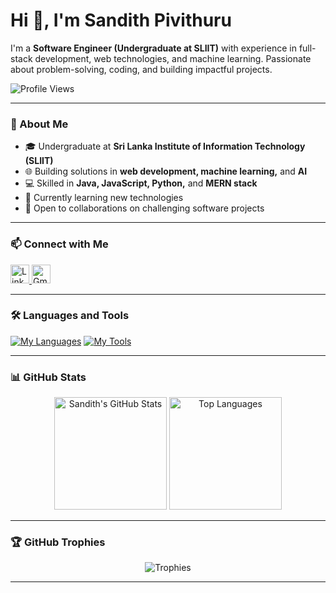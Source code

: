 # Hi 👋, I'm Sandith Pivithuru

I'm a **Software Engineer (Undergraduate at SLIIT)** with experience in full-stack development, web technologies, and machine learning. Passionate about problem-solving, coding, and building impactful projects.

![Profile Views](https://komarev.com/ghpvc/?username=SandithP2001&color=blue)


---

### 🌟 About Me
- 🎓 Undergraduate at **Sri Lanka Institute of Information Technology (SLIIT)**
- 🌐 Building solutions in **web development, machine learning,** and **AI**
- 💻 Skilled in **Java, JavaScript, Python,** and **MERN stack**
- 🤖 Currently learning new technologies
- 🌱 Open to collaborations on challenging software projects

  
---


### 📫 Connect with Me

<p align="left">
  <a href="https://www.linkedin.com/in/sandithpivithuru/" target="_blank">
    <img src="https://skillicons.dev/icons?i=linkedin" alt="LinkedIn" height="30"/>
  </a>
  <a href="mailto:sandithpivithuru@gmail.com" target="_blank">
    <img src="https://skillicons.dev/icons?i=gmail" alt="Gmail" height="30"/>
  </a>
</p>



---

### 🛠 Languages and Tools
[![My Languages](https://skillicons.dev/icons?i=js,html,css,java,nodejs,express,electron,react,spring,redux,materialui,tailwind,bootstrap,php,wordpress)](https://github.com/SandithP2001)
[![My Tools](https://skillicons.dev/icons?i=vscode,idea,androidstudio,git,github,aws,gcp,azure,cloudflare,debian,ubuntu,nginx,mongodb,mysql,npm,yarn,figma,postman,ps,ae)](https://github.com/SandithP2001)



---

### 📊 GitHub Stats

<p align="center">
  <img src="https://github-readme-stats.vercel.app/api?username=SandithP2001&show_icons=true&hide_border=true&title_color=00aaff&icon_color=00aaff&text_color=ffffff&bg_color=0d1117&hide=contribs" alt="Sandith's GitHub Stats" height="180"/>
  <img src="https://github-readme-stats.vercel.app/api/top-langs/?username=SandithP2001&layout=compact&hide_border=true&title_color=00aaff&text_color=ffffff&bg_color=0d1117" alt="Top Languages" height="180"/>
</p>


---


### 🏆 GitHub Trophies

<p align="center">
  <img src="https://github-profile-trophy.vercel.app/?username=SandithP2001&theme=algolia&column=6&margin-w=15&margin-h=15" alt="Trophies" />
</p>


---
